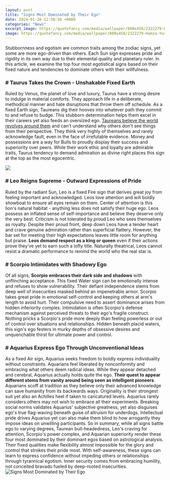 ```yaml
---
layout: post
title: "Signs Most Dominated by Their Ego"
date: 2024-01-26 12:50:56 +0000
categories: "News"
excerpt_image: https://quotefancy.com/media/wallpaper/800x450/2322279-Hamza-Yusuf-Quote-The-weak-are-dominated-by-their-ego-the-wise.jpg
image: https://quotefancy.com/media/wallpaper/800x450/2322279-Hamza-Yusuf-Quote-The-weak-are-dominated-by-their-ego-the-wise.jpg
---
```


Stubbornness and egotism are common traits among the zodiac signs, yet some are more ego-driven than others. Each Sun sign expresses pride and rigidity in its own way due to their elemental quality and planetary ruler. In this article, we examine the top four most egotistical signs based on their fixed nature and tendencies to dominate others with their willfulness.  
### # **Taurus Takes the Crown - Unshakable Fixed Earth**
Ruled by Venus, the planet of love and luxury, Taurus have a strong desire to indulge in material comforts. They approach life in a deliberate, methodical manner and hate disruptions that throw them off schedule. As a fixed Earth sign, Taureans dig their hooves into whatever path they commit to and refuse to budge. This stubborn determination helps them excel in their careers yet also feeds an oversized ego. [Taureans believe the world revolves around them](https://store.fi.io.vn/chihuahua-dad-daddy-owner-of-a-chihuahua-chihuahua-lover3736-t-shirt) and can't understand why others don't see things from their perspective. They think very highly of themselves and rarely acknowledge fault, even in the face of irrefutable evidence. Money and possessions are a way for Bulls to proudly display their success and superiority over peers. While their work ethic and loyalty are admirable traits, Taurus tendency to demand admiration as divine right places this sign at the top as the most egocentric. 

![](https://quotefancy.com/media/wallpaper/3840x2160/2322280-Hamza-Yusuf-Quote-The-weak-are-dominated-by-their-ego-the-wise.jpg)
### # **Leo Reigns Supreme - Outward Expressions of Pride** 
Ruled by the radiant Sun, Leo is a fixed Fire sign that derives great joy from feeling important and acknowledged. Leos love attention and will boldly showboat to ensure all eyes remain on them. Center of attention is this lion's natural habitat - anything less does not satisfy their huge ego. Leos possess an inflated sense of self-importance and believe they deserve only the very best. Criticism is not tolerated by proud Leo who sees themselves as royalty. Despite their proud front, deep down Leos have a tender heart and crave genuine admiration rather than superficial flattery. However, the bar set for meeting their high expectations leaves little room for anything but praise. **Leos demand respect as a king or queen** even if their actions prove they've yet to earn such a lofty title. Naturally theatrical, Leos cannot resist a dramatic performance to remind the world who the real star is. 
### # **Scorpio Intimidates with Shadowy Ego**
Of all signs, **Scorpio embraces their dark side and shadows** with unflinching acceptance. This fixed Water sign can be emotionally intense and refuses to show vulnerability. Their defiant independence stems from deep well of insecurities masked behind an impenetrable armor. Scorpio takes great pride in emotional self-control and keeping others at arm's length to avoid hurt. Their compulsive need to assert dominance arises from hidden inferiority complex. Intimidation is often Scorpio's defense mechanism against perceived threats to their ego's fragile construct. Nothing pricks a Scorpio's pride more deeply than feeling powerless or out of control over situations and relationships. Hidden beneath placid waters, this sign's ego festers in murky depths of obsessive desires and unquenchable thirst for ultimate power and control. 
### # **Aquarius Express Ego Through Unconventional Ideas**
As a fixed Air sign, Aquarius seeks freedom to boldly express individuality without constraints. Aquarians feel liberated by nonconformity and embracing what others deem radical ideas. While they appear detached and cerebral, Aquarius actually holds quite the ego. **Their quest to appear different stems from vanity around being seen as intelligent pioneers**. Aquarians scoff at tradition as they believe only their advanced knowledge can save humanity from its backwards ways. Originality is their strongest suit yet also an Achilles heel if taken to caricatured levels. Aquarius rarely considers others may not wish to embrace all their experiments. Breaking social norms validates Aquarius' subjective greatness, yet also disguises ego's true flag-waving beneath guise of altruism for underdogs. Intellectual pride drives Aquarius yet can also make them blind to how arrogantly they impose ideas on unwilling participants. 
So in summary, while all signs battle ego to varying degrees, Taurean bull-headedness, Leo's craving for attention, Scorpio's power complex, and Aquarian superiority render these four most dominated by their dominant egos based on astrological analysis. Their fixed qualities make flexibility almost impossible for the glory and control that strokes their pride most. With self-awareness, these signs can learn to express confidence without impeding others or relationships through tyrannical egotism. Inner security comes from embracing humility, not conceited bravado fueled by deep-rooted insecurities.
![Signs Most Dominated by Their Ego](https://quotefancy.com/media/wallpaper/800x450/2322279-Hamza-Yusuf-Quote-The-weak-are-dominated-by-their-ego-the-wise.jpg)